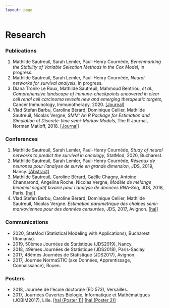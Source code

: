 ```yaml
---
layout: page
---
```


<div class="text-center">
  <h1>  Research</h1>
    </div>


### Publications

1. Mathilde Sautreuil, Sarah Lemler, Paul-Henry Cournède, *Benchmarking the Stability of Variable Selection Methods in the Cox Model*, in progress. <!---[[Journal]](https://link-springer-com.insb.bib.cnrs.fr/article/10.1007%2Fs00262-020-02530-x)--->
2. Mathilde Sautreuil, Sarah Lemler, Paul-Henry Cournède, *Neural networks for survival analysis*, in progress. <!---[[Journal]](--->
3. Diana Tronik-Le Roux, Mathilde Sautreuil, Mahmoud Bentriou, *et al.*, *Comprehensive landscape of immune-checkpoints uncovered in clear cell renal cell carcinoma reveals new and emerging therapeutic targets*, Cancer Immunology, Immunotherapy, 2020. [[Journal]](https://link-springer-com.insb.bib.cnrs.fr/article/10.1007%2Fs00262-020-02530-x)
4. Vlad Stefan Barbu, Caroline Bérard, Dominique Cellier, Mathilde Sautreuil, Nicolas Vergne, *SMM: An R Package for Estimation and Simulation of Discrete-time semi-Markov Models*, The R Journal, Norman Matloff, 2018. [[Journal]](https://journal.r-project.org/archive/2018/RJ-2018-050/RJ-2018-050.pdf)

### Conferences

1. Mathilde Sautreuil, Sarah Lemler, Paul-Henry Cournède, *Study of neural networks to predict the survival in oncology*, StatMod, 2020, Bucharest.
2. Mathilde Sautreuil, Sarah Lemler, Paul-Henry Cournède, *Réseaux de neurones pour l’analyse de survie en grande dimension*, JDS, 2019, Nancy. [[Abstract]](http://jds2019.sfds.asso.fr/program/Soumissions/subm180.pdf)
3. Mathilde Sautreuil, Caroline Bérard, Gaëlle Chagny, Antoine Channarond, Angelina Roche, Nicolas Vergne, *Modèle de mélange binomial négatif bivarié pour l'analyse de données RNA-Seq*, JDS, 2018, Paris. [[hal]](https://hal.archives-ouvertes.fr/hal-02337265/)
4. Vlad Stefan Barbu, Caroline Bérard, Dominique Cellier, Mathilde Sautreuil, Nicolas Vergne. *Estimation paramétrique des chaînes semi-markoviennes pour des données censurées*, JDS, 2017, Avignon. [[hal]](https://hal.archives-ouvertes.fr/hal-02337254/)

### Communications

* 2020, StatMod (Statistical Modeling with Applications), Bucharest (Romania).
* 2019, 50èmes Journées de Statistique (JDS2019), Nancy.
* 2018, 49èmes Journées de Statistique (JDS2018), Paris-Saclay.
* 2017, 48èmes Journées de Statistique (JDS2017), Avignon.
* 2017, Journée NormaSTIC (axe Données, Apprentissage, Connaissance), Rouen.

### Posters

* 2018, Journée de l'école doctorale (ED 573), Versailles.
* 2017, Journées Ouvertes Biologie, Informatique et Mathématiques (JOBIM2017), Lille. [[hal (Poster 1)]](https://hal.archives-ouvertes.fr/hal-01563604/document#page=160) [[hal (Poster 2)]](https://hal.archives-ouvertes.fr/hal-01563604/document#page=161)
